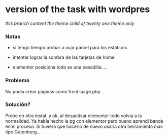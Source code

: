 # version of the task with wordpres
_this branch content the theme child of twenty one theme only_

### Notas
* si tengo tiempo probar a usar parcel para los estáticos
* intentar lograr la sombra de las tarjetas de home

* elementor posiciona todo es una pesadilla.....

### Problema
No podía crear páginas como front-page.php

### Solución?
Probe en otra instal. y ok, al desactivar elementor todo volvia a la normalidad. Ya había hecho la pg con elementor pero bueno aprendi banda en el proceso. Si tuviera que hacerlo de nuevo usaria otra herramienta mas tipo Gutenberg...

